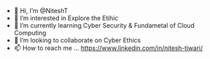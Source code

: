 - 👋 Hi, I’m @NiteshT
- 👀 I’m interested in Explore the Etihic
- 🌱 I’m currently learning Cyber Security & Fundametal of Cloud Computing
- 💞️ I’m looking to collaborate on Cyber Ethics
- 📫 How to reach me ... https://www.linkedin.com/in/nitesh-tiwari/

<!---
NiteshT33/NiteshT33 is a ✨ special ✨ repository because its `README.md` (this file) appears on your GitHub profile.
You can click the Preview link to take a look at your changes.
--->
